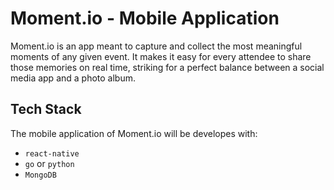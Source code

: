 # Moment.io - Mobile Application

Moment.io is an app meant to capture and collect the most meaningful moments of any given event. It makes it easy for every attendee to share those memories on real time, striking for a perfect balance between a social media app and a photo album.

## Tech Stack

The mobile application of Moment.io will be developes with:
- `react-native`
- `go` or `python`
- `MongoDB`
